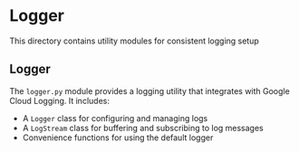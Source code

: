 # Logger

This directory contains utility modules for consistent logging setup

## Logger

The `logger.py` module provides a logging utility that integrates with Google Cloud Logging. It includes:

- A `Logger` class for configuring and managing logs
- A `LogStream` class for buffering and subscribing to log messages
- Convenience functions for using the default logger

